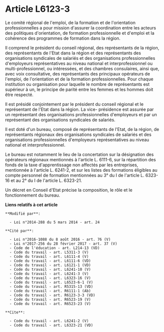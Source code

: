 # Article L6123-3

Le comité régional de l'emploi, de la formation et de l'orientation professionnelles a pour mission d'assurer la coordination
entre les acteurs des politiques d'orientation, de formation professionnelle et d'emploi et la cohérence des programmes de
formation dans la région. 

Il comprend le président du conseil régional, des représentants de la région, des représentants de l'Etat dans la région et
des représentants des organisations syndicales de salariés et des organisations professionnelles d'employeurs représentatives
au niveau national et interprofessionnel ou multi-professionnel, ou intéressées, et des chambres consulaires, ainsi que, avec
voix consultative, des représentants des principaux opérateurs de l'emploi, de l'orientation et de la formation
professionnelles. Pour chaque institution ou organisation pour laquelle le nombre de représentants est supérieur à un, le
principe de parité entre les femmes et les hommes doit être respecté. 

Il est présidé conjointement par le président du conseil régional et le représentant de l'Etat dans la région. La vice-
présidence est assurée par un représentant des organisations professionnelles d'employeurs et par un représentant des
organisations syndicales de salariés. 

Il est doté d'un bureau, composé de représentants de l'Etat, de la région, de représentants régionaux des organisations
syndicales de salariés et des organisations professionnelles d'employeurs représentatives au niveau national et
interprofessionnel. 

Le bureau est notamment le lieu de la concertation sur la désignation des opérateurs régionaux mentionnés à l'article L.
6111-6, sur la répartition des fonds de la taxe d'apprentissage non affectés par les entreprises, mentionnée à l'article L.
6241-2, et sur les listes des formations éligibles au compte personnel de formation mentionnées au 3° du I de l'article L.
6323-16 et au 2° du I de l'article L. 6323-21. 

Un décret en Conseil d'Etat précise la composition, le rôle et le fonctionnement du bureau.

**Liens relatifs à cet article**

	**Modifié par**:

	  - Loi n°2014-288 du 5 mars 2014 - art. 24

	**Cité par**:

	  - Loi n°2016-1088 du 8 août 2016 - art. 76 (V)
	  - Loi n°2017-256 du 28 février 2017 - art. 37 (V)
	  - Code de l'éducation - art. L214-13 (VD)
	  - Code du travail - art. L5311-3 (V)
	  - Code du travail - art. L6111-4 (V)
	  - Code du travail - art. L6111-6 (VD)
	  - Code du travail - art. L6121-1 (VD)
	  - Code du travail - art. L6241-10 (V)
	  - Code du travail - art. L6241-3 (V)
	  - Code du travail - art. L6323-16 (V)
	  - Code du travail - art. L6523-6-1 (V)
	  - Code du travail - art. R5315-13 (VD)
	  - Code du travail - art. R6111-1 (Ab)
	  - Code du travail - art. R6123-3-3 (VD)
	  - Code du travail - art. R6523-19 (V)
	  - Code du travail - art. R6523-23 (V)

	**Cite**:

	  - Code du travail - art. L6241-2 (V)
	  - Code du travail - art. L6323-21 (VD)
